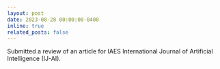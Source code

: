 ```yaml
---
layout: post
date: 2023-08-28 00:00:00-0400
inline: true
related_posts: false
---
```


Submitted a review of an article for IAES International Journal of Artificial Intelligence (IJ-AI).
